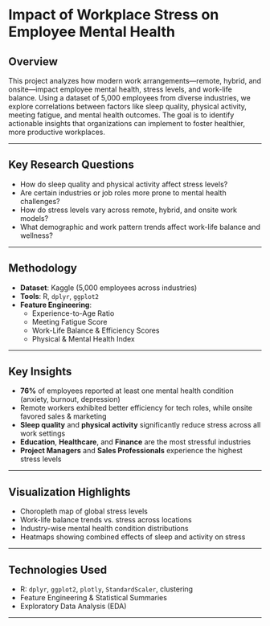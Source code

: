 # Impact of Workplace Stress on Employee Mental Health

## Overview
This project analyzes how modern work arrangements—remote, hybrid, and onsite—impact employee mental health, stress levels, and work-life balance. Using a dataset of 5,000 employees from diverse industries, we explore correlations between factors like sleep quality, physical activity, meeting fatigue, and mental health outcomes. The goal is to identify actionable insights that organizations can implement to foster healthier, more productive workplaces.

---

## Key Research Questions
- How do sleep quality and physical activity affect stress levels?
- Are certain industries or job roles more prone to mental health challenges?
- How do stress levels vary across remote, hybrid, and onsite work models?
- What demographic and work pattern trends affect work-life balance and wellness?

---

## Methodology
- **Dataset**: Kaggle (5,000 employees across industries)
- **Tools**: R, `dplyr`, `ggplot2`
- **Feature Engineering**:
  - Experience-to-Age Ratio
  - Meeting Fatigue Score
  - Work-Life Balance & Efficiency Scores
  - Physical & Mental Health Index

---

## Key Insights
- **76%** of employees reported at least one mental health condition (anxiety, burnout, depression)
- Remote workers exhibited better efficiency for tech roles, while onsite favored sales & marketing
- **Sleep quality** and **physical activity** significantly reduce stress across all work settings
- **Education**, **Healthcare**, and **Finance** are the most stressful industries
- **Project Managers** and **Sales Professionals** experience the highest stress levels

---

## Visualization Highlights
- Choropleth map of global stress levels
- Work-life balance trends vs. stress across locations
- Industry-wise mental health condition distributions
- Heatmaps showing combined effects of sleep and activity on stress

---

## Technologies Used
- R: `dplyr`, `ggplot2`, `plotly`, `StandardScaler`, clustering
- Feature Engineering & Statistical Summaries
- Exploratory Data Analysis (EDA)

---
